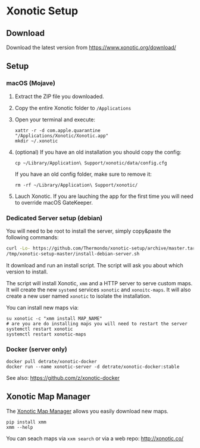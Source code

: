 # Xonotic Setup

## Download

Download the latest version from https://www.xonotic.org/download/

## Setup

### macOS (Mojave)

1.  Extract the ZIP file you downloaded.

2.  Copy the entire Xonotic folder to `/Applications`

3.  Open your terminal and execute:

    ```
    xattr -r -d com.apple.quarantine "/Applications/Xonotic/Xonotic.app"
    mkdir ~/.xonotic
    ```
4.  (optional) If you have an old installation you should copy the config:

    ```
    cp ~/Library/Application\ Support/xonotic/data/config.cfg
    ```

    If you have an old config folder, make sure to remove it:

    ```
    rm -rf ~/Library/Application\ Support/xonotic/
    ```

5.  Lauch Xonotic. If you are lauching the app for the first time you
    will need to override macOS GateKeeper.

### Dedicated Server setup (debian)

You will need to be root to install the server, simply copy&paste the following
commands:

```bash
curl -Lo- https://github.com/Thermondo/xonotic-setup/archive/master.tar.gz | tar xzf - -C /tmp
/tmp/xonotic-setup-master/install-debian-server.sh
```

It download and run an install script. The script will ask you about which
version to install.

The script will install Xonotic, `xmm` and a HTTP server to serve custom maps.
It will create the new `systemd` services `xonotic` and `xonoitc-maps`.
It will also create a new user named `xonotic` to isolate the installation.

You can install new maps via:

```
su xonotic -c "xmm install MAP_NAME"
# are you are do installing maps you will need to restart the server
systemctl restart xonotic
systemctl restart xonotic-maps
```

### Docker (server only)

```
docker pull detrate/xonotic-docker
docker run --name xonotic-server -d detrate/xonotic-docker:stable
```

See also: https://github.com/z/xonotic-docker

## Xonotic Map Manager

The [Xonotic Map Manager][xmm] allows you easily download new maps.

```
pip install xmm
xmm --help
```

You can seach maps via ```xxm search``` or via a web repo:
http://xonotic.co/

[xmm]: https://xonotic-map-manager.readthedocs.io/
